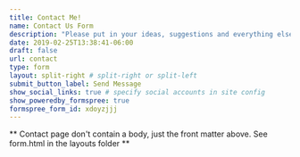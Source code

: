 ```yaml
---
title: Contact Me!
name: Contact Us Form
description: "Please put in your ideas, suggestions and everything else here. You can also email me at  [hello@harsh17.in](mailto:hello@harsh17.in)."
date: 2019-02-25T13:38:41-06:00
draft: false
url: contact
type: form
layout: split-right # split-right or split-left
submit_button_label: Send Message
show_social_links: true # specify social accounts in site config
show_poweredby_formspree: true
formspree_form_id: xdoyzjjj
---
```


** Contact page don't contain a body, just the front matter above.
See form.html in the layouts folder **
